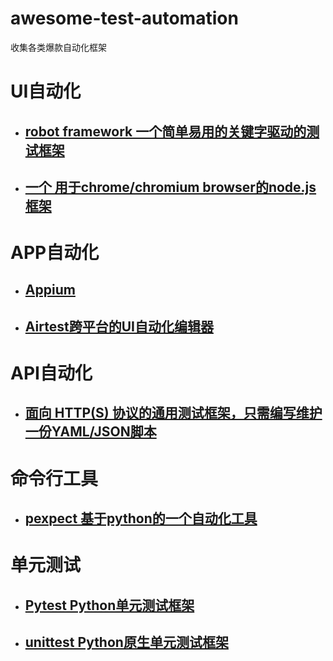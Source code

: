 # awesome-test-automation
收集各类爆款自动化框架

# UI自动化
- ## [robot framework 一个简单易用的关键字驱动的测试框架](https://github.com/robotframework/robotframework)
- ## [一个 用于chrome/chromium browser的node.js框架](https://taiko.gauge.org)

# APP自动化
- ## [Appium](https://github.com/appium/appium) 
- ## [Airtest跨平台的UI自动化编辑器 ](https://github.com/AirtestProject/Airtest)

# API自动化
- ## [面向 HTTP(S) 协议的通用测试框架，只需编写维护一份YAML/JSON脚本](https://github.com/HttpRunner/HttpRunner)

# 命令行工具
- ## [pexpect 基于python的一个自动化工具](https://github.com/pexpect/pexpect)

# 单元测试
- ## [Pytest Python单元测试框架](https://docs.pytest.org/en/latest/)
- ## [unittest Python原生单元测试框架](https://docs.python.org/3/library/unittest.html)